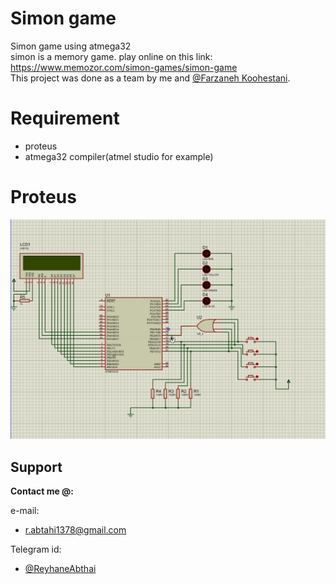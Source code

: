 # Simon game
Simon game using atmega32  
simon is a memory game. play online on this link: https://www.memozor.com/simon-games/simon-game    
This project was done as a team by me and [@Farzaneh Koohestani](https://github.com/fark00).  
# Requirement  
* proteus
* atmega32 compiler(atmel studio for example)
# Proteus
![see example picture here](example.png)  
## Support

**Contact me @:**

e-mail:

* r.abtahi1378@gmail.com

Telegram id:

* [@ReyhaneAbthai](https://t.me/ReyhaneAbtahi)
